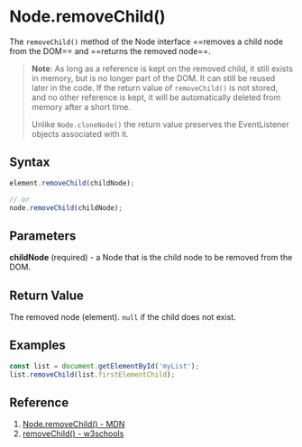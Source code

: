 # Node.removeChild()

The `removeChild()` method of the Node interface ==removes a child node from the DOM== and ==returns the removed node==.

> **Note**: As long as a reference is kept on the removed child, it still exists in memory, but is no longer part of the DOM. It can still be reused later in the code. If the return value of `removeChild()` is not stored, and no other reference is kept, it will be automatically deleted from memory after a short time.
>
> Unlike `Node.cloneNode()` the return value preserves the EventListener objects associated with it.

## Syntax

```js
element.removeChild(childNode);

// or
node.removeChild(childNode);
```

## Parameters

**childNode** (required) - a Node that is the child node to be removed from the DOM.

## Return Value

The removed node (element). `null` if the child does not exist.

## Examples

```js
const list = document.getElementById('myList');
list.removeChild(list.firstElementChild);
```

## Reference

1. [Node.removeChild() - MDN](https://developer.mozilla.org/en-US/docs/Web/API/Node/removeChild)
2. [removeChild() - w3schools](https://www.w3schools.com/jsref/met_node_removechild.asp)
